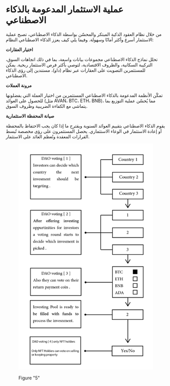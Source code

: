 # عملية الاستثمار المدعومة بالذكاء الاصطناعي

من خلال نظام العقود الذكية المبتكر والمحسّن بواسطة الذكاء الاصطناعي، تصبح عملية الاستثمار أسرع وأكثر أمانًا وسهولة. وفيما يلي كيف يعزز الذكاء الاصطناعي النظام:

**اختيار العقارات**

تحلل نماذج الذكاء الاصطناعي مجموعات بيانات واسعة، بما في ذلك اتجاهات السوق، التركيبة السكانية، والظروف الاقتصادية، لتوصي بأكثر فرص الاستثمار ربحية. يمكن للمستثمرين التصويت على العقارات عبر نظام (داو)، مستندين إلى رؤى الذكاء الاصطناعي.

**مرونة العملات**

تمكّن الأنظمة المدعومة بالذكاء الاصطناعي المستثمرين من اختيار العملة التي يفضلونها للحصول على العوائد (مثل AVAN، BTC، ETH، BNB)، مما يُحسّن عملية التوزيع بما يتماشى مع الكفاءة الضريبية وظروف السوق.

**صيانة المحفظة الاستثمارية**

يقوم الذكاء الاصطناعي بتقييم العوائد السنوية ويقترح ما إذا كان يجب الاحتفاظ بالمحفظة أو إعادة الاستثمار في الوعاء الاستثماري. يحصل المستثمرون على رؤى مخصصة تُبسط القرارات المعقدة وتُعظم العائد على الاستثمار.

<figure><img src="../.gitbook/assets/image (3).png" alt=""><figcaption><p>Figure "5"</p></figcaption></figure>
